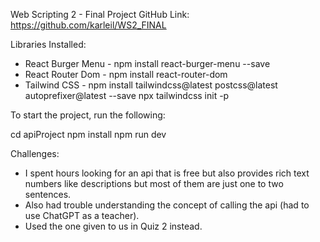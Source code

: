 Web Scripting 2 - Final Project
GitHub Link: https://github.com/karleil/WS2_FINAL

Libraries Installed:

- React Burger Menu - npm install react-burger-menu --save
- React Router Dom - npm install react-router-dom
- Tailwind CSS - npm install tailwindcss@latest postcss@latest autoprefixer@latest --save npx tailwindcss init -p

To start the project, run the following:

cd apiProject
npm install
npm run dev

Challenges:

- I spent hours looking for an api that is free but also provides rich text numbers like descriptions but most of them are just one to two sentences.
- Also had trouble understanding the concept of calling the api (had to use ChatGPT as a teacher).
- Used the one given to us in Quiz 2 instead.
